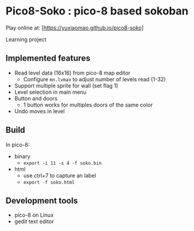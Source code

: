# Pico8-Soko : pico-8 based sokoban

Play online at: [https://yuxiaomao.github.io/pico8-soko]

Learning project

## Implemented features
- Read level data (16x16) from pico-8 map editor
  - Configure `mn.lvmax` to adjust number of levels read (1-32)
- Support multiple sprite for wall (set flag 1)
- Level selection in main menu
- Button and doors
  - 1 button works for multiples doors of the same color
- Undo moves in level

## Build
In pico-8:
- binary
  - `export -i 11 -s 4 -f soko.bin`
- html
  - use ctrl+7 to capture an label
  - `export -f soko.html`

## Development tools
- pico-8 on Linux
- gedit text editor
